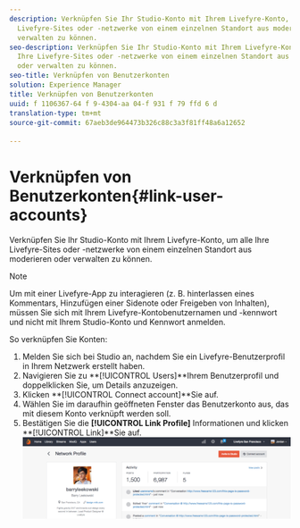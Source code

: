 ```yaml
---
description: Verknüpfen Sie Ihr Studio-Konto mit Ihrem Livefyre-Konto, um alle Ihre
  Livefyre-Sites oder -netzwerke von einem einzelnen Standort aus moderieren oder
  verwalten zu können.
seo-description: Verknüpfen Sie Ihr Studio-Konto mit Ihrem Livefyre-Konto, um alle
  Ihre Livefyre-Sites oder -netzwerke von einem einzelnen Standort aus moderieren
  oder verwalten zu können.
seo-title: Verknüpfen von Benutzerkonten
solution: Experience Manager
title: Verknüpfen von Benutzerkonten
uuid: f 1106367-64 f 9-4304-aa 04-f 931 f 79 ffd 6 d
translation-type: tm+mt
source-git-commit: 67aeb3de964473b326c88c3a3f81ff48a6a12652

---
```



# Verknüpfen von Benutzerkonten{#link-user-accounts}

Verknüpfen Sie Ihr Studio-Konto mit Ihrem Livefyre-Konto, um alle Ihre Livefyre-Sites oder -netzwerke von einem einzelnen Standort aus moderieren oder verwalten zu können.

>[!NOTE]
>
>Um mit einer Livefyre-App zu interagieren (z. B. hinterlassen eines Kommentars, Hinzufügen einer Sidenote oder Freigeben von Inhalten), müssen Sie sich mit Ihrem Livefyre-Kontobenutzernamen und -kennwort und nicht mit Ihrem Studio-Konto und Kennwort anmelden.

So verknüpfen Sie Konten:

1. Melden Sie sich bei Studio an, nachdem Sie ein Livefyre-Benutzerprofil in Ihrem Netzwerk erstellt haben.
1. Navigieren Sie zu **[!UICONTROL Users]**Ihrem Benutzerprofil und doppelklicken Sie, um Details anzuzeigen.
1. Klicken **[!UICONTROL Connect account]**Sie auf.
1. Wählen Sie im daraufhin geöffneten Fenster das Benutzerkonto aus, das mit diesem Konto verknüpft werden soll.
1. Bestätigen Sie die **[!UICONTROL Link Profile]** Informationen und klicken **[!UICONTROL Link]**Sie auf. ![](assets/UsersConnectAccount-1024x311.png)

